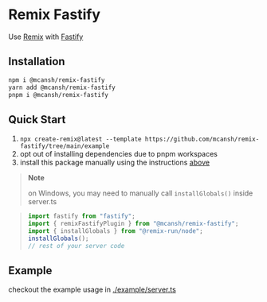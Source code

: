 # Remix Fastify

Use [Remix](https://remix.run) with [Fastify](http://fastify.io)

## Installation

```sh
npm i @mcansh/remix-fastify
yarn add @mcansh/remix-fastify
pnpm i @mcansh/remix-fastify
```

## Quick Start

1. `npx create-remix@latest --template https://github.com/mcansh/remix-fastify/tree/main/example`
2. opt out of installing dependencies due to pnpm workspaces
3. install this package manually using the instructions [above](#installation)

> **Note**
>
> on Windows, you may need to manually call `installGlobals()` inside server.ts

> ```ts
> import fastify from "fastify";
> import { remixFastifyPlugin } from "@mcansh/remix-fastify";
> import { installGlobals } from "@remix-run/node";
> installGlobals();
> // rest of your server code
> ```

## Example

checkout the example usage in [./example/server.ts](./example)
